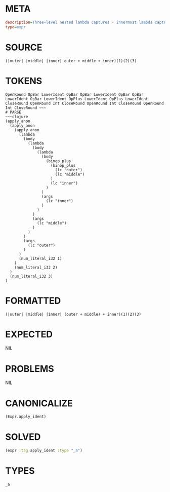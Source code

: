 # META
~~~ini
description=Three-level nested lambda captures - innermost lambda captures from all outer levels
type=expr
~~~
# SOURCE
~~~roc
(|outer| |middle| |inner| outer + middle + inner)(1)(2)(3)
~~~
# TOKENS
~~~text
OpenRound OpBar LowerIdent OpBar OpBar LowerIdent OpBar OpBar LowerIdent OpBar LowerIdent OpPlus LowerIdent OpPlus LowerIdent CloseRound OpenRound Int CloseRound OpenRound Int CloseRound OpenRound Int CloseRound ~~~
# PARSE
~~~clojure
(apply_anon
  (apply_anon
    (apply_anon
      (lambda
        (body
          (lambda
            (body
              (lambda
                (body
                  (binop_plus
                    (binop_plus
                      (lc "outer")
                      (lc "middle")
                    )
                    (lc "inner")
                  )
                )
                (args
                  (lc "inner")
                )
              )
            )
            (args
              (lc "middle")
            )
          )
        )
        (args
          (lc "outer")
        )
      )
      (num_literal_i32 1)
    )
    (num_literal_i32 2)
  )
  (num_literal_i32 3)
)
~~~
# FORMATTED
~~~roc
(|outer| |middle| |inner| (outer + middle) + inner)(1)(2)(3)
~~~
# EXPECTED
NIL
# PROBLEMS
NIL
# CANONICALIZE
~~~clojure
(Expr.apply_ident)
~~~
# SOLVED
~~~clojure
(expr :tag apply_ident :type "_a")
~~~
# TYPES
~~~roc
_a
~~~
